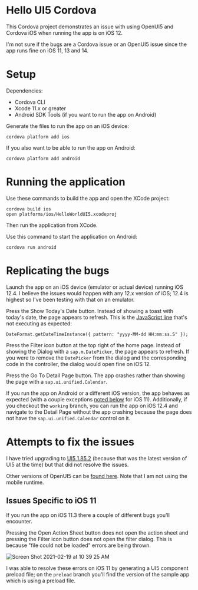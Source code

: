 # Hello UI5 Cordova 

This Cordova project demonstrates an issue with using OpenUI5 and Cordova iOS when running the app is on iOS 12.

I'm not sure if the bugs are a Cordova issue or an OpenUI5 issue since the app runs fine on iOS 11, 13 and 14.

# Setup

Dependencies:

* Cordova CLI
* Xcode 11.x or greater
* Android SDK Tools (if you want to run the app on Android)

Generate the files to run the app on an iOS device:

    cordova platform add ios

If you also want to be able to run the app on Android:

    cordova platform add android

# Running the application

Use these commands to build the app and open the XCode project:

    cordova build ios
    open platforms/ios/HelloWorldUI5.xcodeproj

Then run the application from XCode.

Use this command to start the application on Android:

    cordova run android

# Replicating the bugs

Launch the app on an iOS device (emulator or actual device) running iOS 12.4. I believe the issues would happen with any 12.x version of iOS; 12.4 is highest so I've been testing with that on an emulator.

Press the Show Today's Date button. Instead of showing a toast with today's date, the page appears to refresh.
This is the [JavaScript line](https://github.com/tylervz/ui5-cordova-ios-sample-app/blob/1f9861f681fdae250cd77a0f499d99d0cfdc0420/www/controller/Home.controller.js#L186-L188) that's not executing as expected:
```
DateFormat.getDateTimeInstance({ pattern: "yyyy-MM-dd HH:mm:ss.S" });
```

Press the Filter icon button at the top right of the home page.
Instead of showing the Dialog with a `sap.m.DatePicker`, the page appears to refresh.
If you were to remove the `DatePicker` from the dialog and the corresponding code in the controller, the dialog would open fine on iOS 12.

Press the Go To Detail Page button. The app crashes rather than showing the page with a `sap.ui.unified.Calendar`.

If you run the app on Android or a different iOS version, the app behaves as expected (with a couple exceptions [noted below](https://github.com/tylervz/ui5-cordova-ios-sample-app#issues-specific-to-ios-11) for iOS 11).
Additionally, if you checkout the `working` branch, you can run the app on iOS 12.4 and navigate to the Detail Page without the app crashing because the page does not have the `sap.ui.unified.Calendar` control on it.

# Attempts to fix the issues

I have tried upgrading to [UI5 1.85.2](https://github.com/SAP/openui5/releases/download/1.85.2/openui5-runtime-1.85.2.zip)
(because that was the latest version of UI5 at the time) but that did not resolve the issues.

Other versions of OpenUI5 can be [found here](https://openui5.org/releases/). Note that I am not using the mobile runtime.

## Issues Specific to iOS 11

If you run the app on iOS 11.3 there a couple of different bugs you'll encounter.

Pressing the Open Action Sheet button does not open the action sheet and pressing the Filter icon button does not open the filter dialog. This is because "file could not be loaded" errors are being thrown.

![Screen Shot 2021-02-19 at 10 39 25 AM](https://user-images.githubusercontent.com/8753239/108534818-31287180-72a0-11eb-9b31-2a9637d60627.png)

I was able to resolve these errors on iOS 11 by generating a UI5 component preload file; on the `preload` branch you'll find the version of the sample app which is using a preload file.
